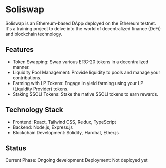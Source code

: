 <h1>Soliswap</h1>

Soliswap is an Ethereum-based DApp deployed on the Ethereum testnet. It's a training project to delve into the world of decentralized finance (DeFi) and blockchain technology.


<h2>Features</h2>
<ul>
<li>Token Swapping: Swap various ERC-20 tokens in a decentralized manner.</li>
<li>Liquidity Pool Management: Provide liquidity to pools and manage your contributions.</li>
<li>Farming with LP Tokens: Engage in yield farming using your LP (Liquidity Provider) tokens.</li>
<li>Staking $SOLI Tokens: Stake the native $SOLI tokens to earn rewards.</li>
</ul>

<h2>Technology Stack</h2>
<ul>
<li>Frontend: React, Tailwind CSS, Redux, TypeScript </li>
<li>Backend: Node.js, Express.js </li>
<li>Blockchain Development: Solidity, Hardhat, Ether.js </li>
</ul>

<h2>Status</h2>

Current Phase: Ongoing development
Deployment: Not deployed yet
  
